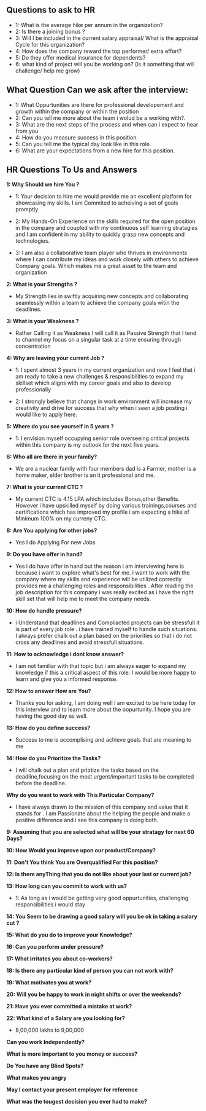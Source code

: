 ## Questions to ask to HR

- 1: What is the average hike per annum in the organization?
- 2: Is there a joining bonus ?
- 3: Will I be included in the current salary appraisal/ What is the appraisal Cycle for this organization?
- 4: How does the company reward the top performer/ extra effort?
- 5: Do they offer medical insurance for dependents?
- 6: what kind of project will you be working on? (is it something that will challenge/ help me grow)

## What Question Can we ask after the interview:

- 1: What Oppurtunities are there for professional developement and growth within the company or within the position
- 2: Can you tell me more about the team i wolud be a working with?.
- 3: What are the next steps of the process and when can i expect to hear from you
- 4: How do you measure success in this position.
- 5: Can you tell me the typical day look like in this role.
- 6: What are your expectations from a new hire for this position.

## HR Questions To Us and Answers

**1: Why Should we hire You ?**
- 1: Your decision to hire me would provide me an excellent platform for showcasing my skills. I am Commited to acheiving a set of goals promptly

- 2: My Hands-On Experience on the skills required for the open position in the company and coupled with my continuous self learning stratagies and I am confident in my ability to quickly grasp new concepts and technologies.

- 3: I am also a collaborative team player who thrives in environments where I can contribute my ideas and work closely with others to achieve Company goals. Which makes me a great asset to the team and organization

**2: What is your Strengths ?**
- My Strength lies in swiftly acquiring new concepts and collaborating seamlessly within a team to achieve the company goals witin the deadlines.

**3: What is your Weakness ?**
- Rather Calling it as Weakness I will call it as Passive Strength that I tend to channel my focus on a singular task at a time ensuring through concentration

**4: Why are leaving your current Job ?**

- 1: I spent almost 3 years in my current organization and now I feel that i am ready to take a new challenges & responsibilities to expand my skillset which aligns with my career goals and also to develop professionally

- 2: I strongly believe that change in work environment will increase my creativity and drive for success that why when i seen a job posting i would like to apply here.

**5: Where do you see yourself in 5 years ?**
- 1: I envision myself occupying senior role overseeing critical projects within this company is my outlook for the next five years.

**6: Who all are there in your family?**
- We are a nuclear family with four members dad is a Farmer, mother is a home maker, elder brother is an  it professional and me.

**7: What is your current CTC ?**
- My current CTC is 4.15 LPA which includes Bonus,other Benefits. However i have upskilled myself by doing various trainings,courses and certifications which has improved my profile i am expecting a hike of Minimum 100% on my curreny CTC.

**8: Are You applying for other jobs?**
- Yes I do Applying For new Jobs

**9: Do you have offer in hand?**
- Yes i do have offer in hand but the reason i am interviewing here is because i want to explore what's best for me. i want to work with the company where my skills and experience will be utilized correctly provides me a challenging roles and responsibilities . After reading the job description for this company i was really excited as i have the right skill set that will help me to meet the company needs.

**10: How do handle pressure?**
- i Understand that  deadlines and Compliacted projects can be stressfull it is part of every job role . i have trained myself to handle such situations. I always prefer chalk out a plan based on the priorities so that i do not cross any deadlines and avoid stressfull situations.

**11: How to acknowledge i dont know answer?**
- I am not familiar with that topic but i am always eager to expand my knowledge if this a critical aspect of this role. I would be more happy to learn and give you a informed response.

**12: How to answer How are You?**
- Thanks you for asking, I am doing well i am excited to be here today for this interview and to learn more about the oopurtunity. I hope you are having the good day as well.

**13: How do you define success?**
- Success to me is accomplising and achieve goals that are meaning to me

**14: How do you Prioritize the Tasks?**
- I will chalk out a plan and priotize the tasks based on the deadline,focusing on the most urgent/important tasks to be completed before the deadline.

**Why do you want to work with This Particular Company?**
- I have always drawn to the mission of this company and value that it stands for . I am Passionate about the helping the people and make a positive difference and i see this company is doing both.

**9: Assuming that you are selected what will be your stratagy for next 60 Days?**

**10: How Would you improve upon our product/Company?**

**11: Don't You think You are Overqualified For this position?**

**12: Is there anyThing that you do not like about your last or current job?**

**13: How long can you commit to work with us?**
- 1: As long as i would be getting very good oppurtunities, challenging responsibilities i would stay

**14: You Seem to be drawing a good salary will you be ok in taking a salary cut ?**

**15: What do you do to improve your Knowledge?**

**16: Can you perform under pressure?**

**17: What irritates you about co-workers?**

**18: Is there any particular kind of person you can not work with?**

**19: What motivates you at work?**

**20: Will you be happy to work in night shifts or over the weekends?**

**21: Have you ever committed a mistake at work?**

**22: What kind of a Salary are you looking for?**
- 8,00,000 lakhs to 9,00,000

**Can you work Independently?**

**What is more important to you money or success?**

**Do You have any Blind Spots?**

**What makes you angry**

**May I contact your present employer for reference**

**What was the tougest decision you ever had to make?**






